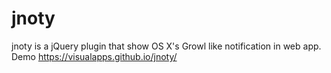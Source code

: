 # jnoty
jnoty is a jQuery plugin that show OS X's Growl like notification in web app.
Demo https://visualapps.github.io/jnoty/
